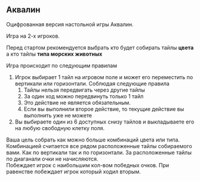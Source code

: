 ## Аквалин

Оцифрованная версия настольной игры Аквалин.

Игра на 2-х игроков.

Перед стартом рекомендуется выбрать кто будет собирать тайлы **цвета** а кто тайлы **типа морских животных**

Игра происходит по следующим правилам  
1. Игрок выбирает 1 тайл на игровом поле и может его переместить по вертикали или горизонтали. Соблюдая следующие правила
	1. Тайлы нельзя передвигать через другие тайлы
	2. За один ход можно передвинуть только 1 тайл
	3. Это действие не является обязательным.
	4. Если вы выполнили второе действие, то текущие действие вы выполнить уже не можете
2. Вы выбираете один из 6 доступных снизу тайлов и выкладываете его на любую свободную клетку поля.

Ваша цель собрать как можно больше комбинаций цвета или типа.   
Комбинацией считается все рядом расположенные тайлы собираемого вами. Как по вертикали так и по горизонтали. За расположенные тайлы по диаганали очки не начисляются.  
Побеждает игрок с наибольшим кол-вом победных очков. При равенстве побеждает игрок который ходил вторым.  